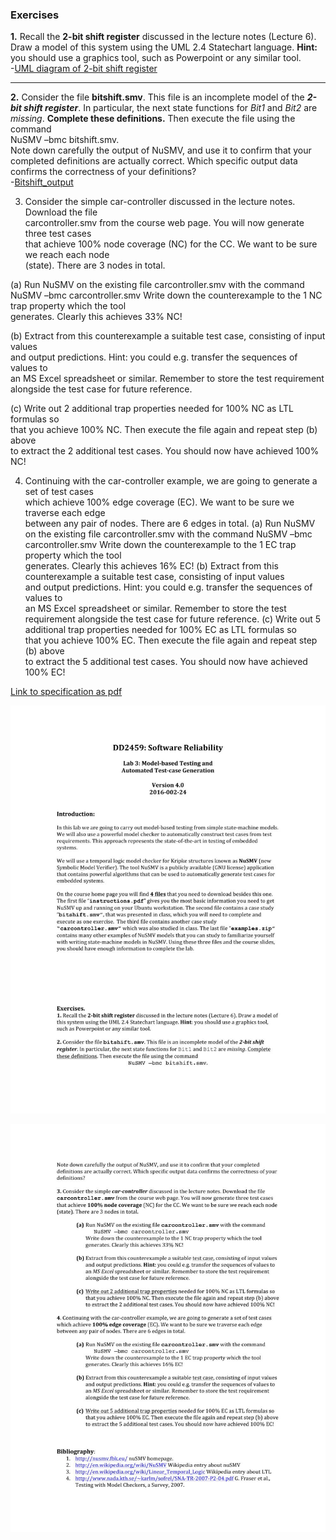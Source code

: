 
### Exercises
**1.** Recall	the	**2-bit	shift	register** discussed	in	the	lecture	notes	(Lecture	6).	Draw	a	model	of this	system	using	the	UML	2.4	Statechart	language.	**Hint:**	you	should	use	a graphics	tool,	such	as	Powerpoint	or	any similar tool.  
-[UML diagram of 2-bit shift register](misc/2bitshift-UML.PNG)  
  
  
  **  **
  
**2.** Consider	the	file	**bitshift.smv**.	This	file	is	an	incomplete	model	of	the	**_2-bit	shift	register_**.	In	particular,	the	next	state	functions	for	_Bit1_ and	_Bit2_ are	_missing_.	**Complete these	definitions.**	Then	execute	the	file	using	the	command	 
NuSMV –bmc bitshift.smv.  
Note	down	carefully	the	output	of	NuSMV,	and	use	it	to	confirm	that	your	completed	definitions	are	actually	correct. Which specific	output	data	confirms	the	correctness	of	your definitions?  
-[Bitshift_output](misc/bitshift.smv.output)  




3. Consider	the	simple	car-controller discussed	in	the	lecture	notes.	Download	the file	
carcontroller.smv from	the	course	web	page.	You	will	now	generate	three test	cases	
that	achieve	100%	node coverage (NC) for	the	CC.	We	want	to	be	sure	we	reach	each	node	
(state).	There	are	3	nodes	in	total.

  (a) Run	NuSMV	on	the	existing	file	carcontroller.smv with	the	command	
NuSMV –bmc carcontroller.smv
Write	down	the	counterexample to	the	1	NC	trap	property which	the	tool	
generates.	Clearly	this	achieves	33%	NC!

  (b) Extract	from	this	counterexample	a	suitable	test	case,	consisting	of	input	values	
and	output	predictions.	Hint:	you	could	e.g.	transfer	the	sequences	of	values	to	
an	MS Excel spreadsheet	or	similar.	Remember	to	store	the	test	requirement	
alongside	the	test	case	for	future	reference.

  (c) Write	out	2	additional	trap	properties needed	for	100%	NC	as	LTL	formulas	so	
that	you	achieve	100%	NC.	Then	execute	the	file	again	and	repeat	step	(b)	above	
to	extract	the	2	additional	test	cases.	You	should	now	have	achieved	100%	NC!


4.	Continuing	with	the	car-controller	example,	we	are	going	to	generate	a	set	of	test	cases	
which	achieve	100% edge	coverage (EC).	We	want	to	be	sure	we	traverse	each	edge	
between	any	pair	of	nodes.	There	are	6	edges	in	total.
  (a) Run	NuSMV	on	the	existing	file	carcontroller.smv with	the	command	
NuSMV –bmc carcontroller.smv
Write	down	the	counterexample to	the	1	EC	trap	property which	the	tool	
generates.	Clearly	this	achieves	16%	EC!
  (b) Extract	from	this	counterexample	a	suitable	test	case,	consisting	of	input	values	
and	output	predictions.	Hint:	you	could	e.g.	transfer	the	sequences	of	values	to	
an	MS Excel spreadsheet	or	similar.	Remember	to	store	the	test	requirement	
alongside	the	test	case	for	future	reference.
  (c) Write	out	5	additional	trap	properties needed	for	100%	EC	as	LTL	formulas	so	
that	you	achieve	100%	EC.	Then	execute	the	file	again	and	repeat	step	(b)	above	
to	extract	the	5 additional	test	cases.	You	should	now	have	achieved	100%	EC!



[Link to specification as pdf](misc/DD2459-lab3_2016.pdf)

![page 1](misc/page1.jpg)


![page 2](misc/page2.jpg)
